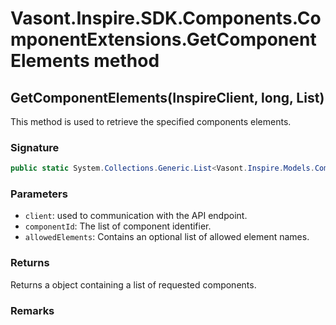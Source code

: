 # Vasont.Inspire.SDK.Components.ComponentExtensions.GetComponentElements method
## GetComponentElements(InspireClient, long, List<string>)
This method is used to retrieve the specified components elements.

### Signature
```csharp
public static System.Collections.Generic.List<Vasont.Inspire.Models.Components.XmlComponentElementModel> GetComponentElements(InspireClient client, long componentId, List<string> allowedElements)
```
### Parameters
- `client`: used to communication with the API endpoint.
- `componentId`: The list of component identifier.
- `allowedElements`: Contains an optional list of allowed element names.

### Returns
Returns a  object containing a list of requested components.
### Remarks

